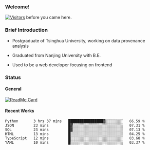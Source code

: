 ### Welcome!

[![Visitors](https://visitor-badge.laobi.icu/badge?page_id=HermitSun.HermitSun)]() before you came here.

### Brief Introduction

- Postgraduate of Tsinghua University, working on data provenance analysis

- Graduated from Nanjing University with B.E.

- Used to be a web developer focusing on frontend

### Status

#### General

[![ReadMe Card](https://github-readme-stats.hermitsun.vercel.app/api?username=HermitSun&count_private=true&show_icons=true)]()

#### Recent Works

<!--START_SECTION:waka-->

```text
Python       3 hrs 37 mins   ████████████████▓░░░░░░░░   66.59 %
JSON         23 mins         █▓░░░░░░░░░░░░░░░░░░░░░░░   07.31 %
SQL          23 mins         █▓░░░░░░░░░░░░░░░░░░░░░░░   07.13 %
HTML         13 mins         █░░░░░░░░░░░░░░░░░░░░░░░░   04.25 %
TypeScript   12 mins         █░░░░░░░░░░░░░░░░░░░░░░░░   03.68 %
YAML         10 mins         █░░░░░░░░░░░░░░░░░░░░░░░░   03.37 %
```

<!--END_SECTION:waka-->
